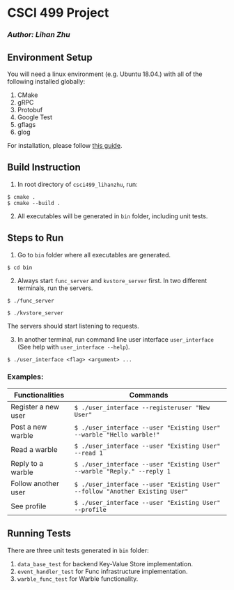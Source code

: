 # CSCI 499 Project

### *Author: Lihan Zhu*

## Environment Setup
You will need a linux environment (e.g. Ubuntu 18.04.) with all of the following installed globally:

1. CMake
2. gRPC
3. Protobuf
4. Google Test
5. gflags
6. glog

For installation, please follow [this guide](SETUP.md).

## Build Instruction

1. In root directory of `csci499_lihanzhu`, run:
```console
$ cmake .
$ cmake --build .
```
2. All executables will be generated in `bin` folder, including unit tests.

## Steps to Run
1. Go to `bin` folder where all executables are generated.
```console
$ cd bin
```

2. Always start `func_server` and `kvstore_server` first. In two different terminals, run the servers.
```console
$ ./func_server
```
```console
$ ./kvstore_server
```
The servers should start listening to requests.

3. In another terminal, run command line user interface `user_interface` (See help with `user_interface --help`).
```console
$ ./user_interface <flag> <argument> ... 
```

### Examples:
Functionalities | Commands
--- | ---
Register a new user | `$ ./user_interface --registeruser "New User"`
Post a new warble | `$ ./user_interface --user "Existing User" --warble "Hello warble!"`
Read a warble | `$ ./user_interface --user "Existing User" --read 1`
Reply to a warble | `$ ./user_interface --user "Existing User" --warble "Reply." --reply 1`
Follow another user | `$ ./user_interface --user "Existing User" --follow "Another Existing User"`
See profile | `$ ./user_interface --user "Existing User" --profile`

## Running Tests

There are three unit tests generated in `bin` folder:

1. `data_base_test` for backend Key-Value Store implementation.
2. `event_handler_test` for Func infrastructure implementation.
3. `warble_func_test` for Warble functionality.
